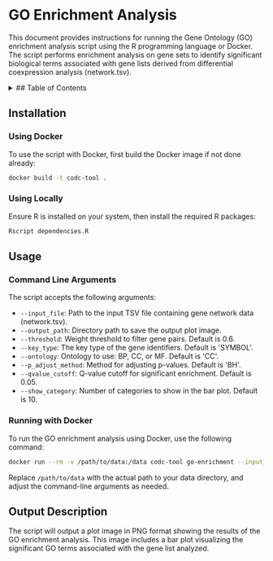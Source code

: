 # GO Enrichment Analysis

This document provides instructions for running the Gene Ontology (GO) enrichment analysis script using the R programming language or Docker. The script performs enrichment analysis on gene sets to identify significant biological terms associated with gene lists derived from differential coexpression analysis (network.tsv).

<details>
<summary>## Table of Contents</summary>

- [Installation](#installation)
  - [Using Docker](#using-docker)
  - [Using Locally](#using-locally)
- [Usage](#usage)
  - [Command Line Arguments](#command-line-arguments)
  - [Running with Docker](#running-with-docker)
- [Output Description](#output-description)
- [Contributing](#contributing)

</details>

## Installation

### Using Docker

To use the script with Docker, first build the Docker image if not done already:

```bash
docker build -t codc-tool .
```

### Using Locally

Ensure R is installed on your system, then install the required R packages:

```R
Rscript dependencies.R
```

## Usage

### Command Line Arguments

The script accepts the following arguments:

- `--input_file`: Path to the input TSV file containing gene network data (network.tsv).
- `--output_path`: Directory path to save the output plot image.
- `--threshold`: Weight threshold to filter gene pairs. Default is 0.6.
- `--key_type`: The key type of the gene identifiers. Default is 'SYMBOL'.
- `--ontology`: Ontology to use: BP, CC, or MF. Default is 'CC'.
- `--p_adjust_method`: Method for adjusting p-values. Default is 'BH'.
- `--qvalue_cutoff`: Q-value cutoff for significant enrichment. Default is 0.05.
- `--show_category`: Number of categories to show in the bar plot. Default is 10.

### Running with Docker

To run the GO enrichment analysis using Docker, use the following command:

```bash
docker run --rm -v /path/to/data:/data codc-tool go-enrichment --input_file=/data/network.tsv --output_path=/data --threshold=0.5 --key_type=SYMBOL --ontology=BP --p_adjust_method=BH --qvalue_cutoff=0.05 --show_category=20
```

Replace `/path/to/data` with the actual path to your data directory, and adjust the command-line arguments as needed.

## Output Description

The script will output a plot image in PNG format showing the results of the GO enrichment analysis. This image includes a bar plot visualizing the significant GO terms associated with the gene list analyzed.